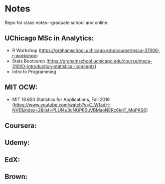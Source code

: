 # Notes
Repo for class notes--graduate school and online. 

## UChicago MSc in Analytics: 
- R Workshop (https://grahamschool.uchicago.edu/course/msca-37006-r-workshop) 
- Stats Bootcamp (https://grahamschool.uchicago.edu/course/msca-31000-introduction-statistical-concepts) 
- Intro to Programming

## MIT OCW: 
- MIT 18.650 Statistics for Applications, Fall 2016 (https://www.youtube.com/watch?v=C_W1adH-NVE&index=2&list=PLUl4u3cNGP60uVBMaoNERc6knT_MgPKS0) 


## Coursera: 


## Udemy: 



## EdX: 


## Brown: 
